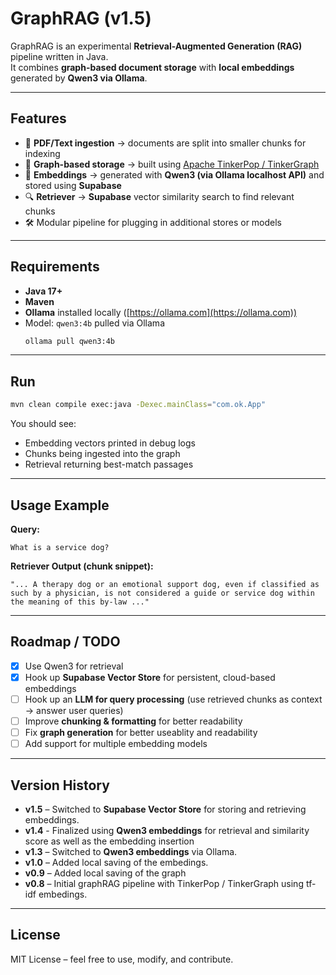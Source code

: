 # GraphRAG (v1.5)

GraphRAG is an experimental **Retrieval-Augmented Generation (RAG)** pipeline written in Java.  
It combines **graph-based document storage** with **local embeddings** generated by **Qwen3 via Ollama**.

---

## Features
- 📄 **PDF/Text ingestion** → documents are split into smaller chunks for indexing  
- 🔗 **Graph-based storage** → built using [Apache TinkerPop / TinkerGraph](https://tinkerpop.apache.org/)  
- 🧠 **Embeddings** → generated with **Qwen3 (via Ollama localhost API)** and stored using **Supabase**  
- 🔍 **Retriever** → **Supabase** vector similarity search to find relevant chunks  
- 🛠️ Modular pipeline for plugging in additional stores or models  

---

## Requirements
- **Java 17+**
- **Maven**
- **Ollama** installed locally ([https://ollama.com](https://ollama.com))
- Model: `qwen3:4b` pulled via Ollama  
  ```bash
  ollama pull qwen3:4b
  ```

---

## Run
```bash
mvn clean compile exec:java -Dexec.mainClass="com.ok.App"
```

You should see:
- Embedding vectors printed in debug logs  
- Chunks being ingested into the graph  
- Retrieval returning best-match passages  

---

## Usage Example
**Query:**
```
What is a service dog?
```

**Retriever Output (chunk snippet):**
```
"... A therapy dog or an emotional support dog, even if classified as such by a physician, is not considered a guide or service dog within the meaning of this by-law ..."
```

---

## Roadmap / TODO
- [x] Use Qwen3 for retrieval  
- [x] Hook up **Supabase Vector Store** for persistent, cloud-based embeddings  
- [ ] Hook up an **LLM for query processing** (use retrieved chunks as context → answer user queries)  
- [ ] Improve **chunking & formatting** for better readability
- [ ] Fix **graph generation** for better useablity and readability  
- [ ] Add support for multiple embedding models  

---

## Version History
- **v1.5** – Switched to **Supabase Vector Store** for storing and retrieving embeddings.
- **v1.4** - Finalized using **Qwen3 embeddings** for retrieval and similarity score as well as the embedding insertion
- **v1.3** – Switched to **Qwen3 embeddings** via Ollama.
- **v1.0** – Added local saving of the embedings.
- **v0.9** – Added local saving of the graph
- **v0.8** – Initial graphRAG pipeline with TinkerPop / TinkerGraph using tf-idf embedings.  

---

## License
MIT License – feel free to use, modify, and contribute.
